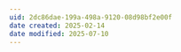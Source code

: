 ```yaml
---
uid: 2dc86dae-199a-498a-9120-08d98bf2e00f
date created: 2025-02-14
date modified: 2025-07-10
---
```

